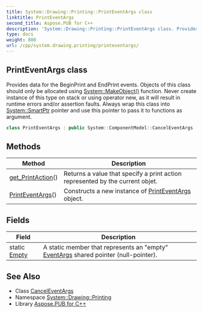 ```yaml
---
title: System::Drawing::Printing::PrintEventArgs class
linktitle: PrintEventArgs
second_title: Aspose.PUB for C++
description: 'System::Drawing::Printing::PrintEventArgs class. Provides data for the BeginPrint and EndPrint events. Objects of this class should only be allocated using System::MakeObject() function. Never create instance of this type on stack or using operator new, as it will result in runtime errors and/or assertion faults. Always wrap this class into System::SmartPtr pointer and use this pointer to pass it to functions as argument in C++.'
type: docs
weight: 800
url: /cpp/system.drawing.printing/printeventargs/
---
```

## PrintEventArgs class


Provides data for the BeginPrint and EndPrint events. Objects of this class should only be allocated using [System::MakeObject()](../../system/makeobject/) function. Never create instance of this type on stack or using operator new, as it will result in runtime errors and/or assertion faults. Always wrap this class into [System::SmartPtr](../../system/smartptr/) pointer and use this pointer to pass it to functions as argument.

```cpp
class PrintEventArgs : public System::ComponentModel::CancelEventArgs
```

## Methods

| Method | Description |
| --- | --- |
| [get_PrintAction](./get_printaction/)() | Returns a value that specify a print action represented by the current objet. |
| [PrintEventArgs](./printeventargs/)() | Constructs a new instance of [PrintEventArgs](./) object. |
## Fields

| Field | Description |
| --- | --- |
| static [Empty](../../system/eventargs/empty/) | A static member that represents an "empty" [EventArgs](../../system/eventargs/) shared pointer (null-pointer). |
## See Also

* Class [CancelEventArgs](../../system.componentmodel/canceleventargs/)
* Namespace [System::Drawing::Printing](../)
* Library [Aspose.PUB for C++](../../)
